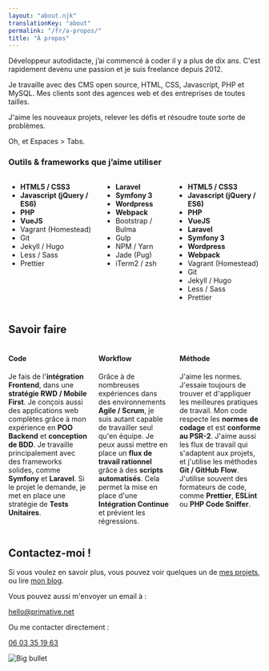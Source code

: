 ```yaml
---
layout: "about.njk"
translationKey: "about"
permalink: "/fr/a-propos/"
title: "À propos"
---
```

<div class="has-background-blue is-about-text">
<p>Développeur autodidacte, j’ai commencé à coder il y a plus de dix ans. C'est rapidement devenu une passion et je suis freelance depuis 2012.</p>
<p>Je travaille avec des CMS open source, HTML, CSS, Javascript, PHP et MySQL. Mes clients sont des agences web et des entreprises de toutes tailles.</p>
<p>J'aime les nouveaux projets, relever les défis et résoudre toute sorte de problèmes.</p>
<p>Oh, et Espaces&nbsp;&gt;&nbsp;Tabs.</p>
</div>

### Outils & frameworks que j’aime utiliser

<div class="is-about-tools">
    <div class="columns">
        <div class="column is-hidden-mobile">
            <ul>
                <li><strong>HTML5 / CSS3</strong></li>
                <li><strong>Javascript (jQuery / ES6)</strong></li>
                <li><strong>PHP</strong></li>
                <li><strong>VueJS</strong></li>
                <li>Vagrant (Homestead)</li>
                <li>Git</li>
                <li>Jekyll / Hugo</li>
                <li>Less / Sass</li>
                <li>Prettier</li>
            </ul>
        </div>
        <div class="column is-hidden-mobile">
            <ul>
                <li><strong>Laravel</strong></li>
                <li><strong>Symfony 3</strong></li>
                <li><strong>Wordpress</strong></li>
                <li><strong>Webpack</strong></li>
                <li>Bootstrap / Bulma</li>
                <li>Gulp</li>
                <li>NPM / Yarn</li>
                <li>Jade (Pug)</li>
                <li>iTerm2 / zsh</li>
            </ul>
        </div>
        <div class="column is-mobile-block is-hidden-desktop is-hidden-tablet">
            <ul>
                <li><strong>HTML5 / CSS3</strong></li>
                <li><strong>Javascript (jQuery / ES6)</strong></li>
                <li><strong>PHP</strong></li>
                <li><strong>VueJS</strong></li>
                <li><strong>Laravel</strong></li>
                <li><strong>Symfony 3</strong></li>
                <li><strong>Wordpress</strong></li>
                <li><strong>Webpack</strong></li>
                <li>Vagrant (Homestead)</li>
                <li>Git</li>
                <li>Jekyll / Hugo</li>
                <li>Less / Sass</li>
                <li>Prettier</li>
            </ul>
        </div>
    </div>
</div>

## Savoir faire

<div class="is-savoir-faire-blocks columns">

<div class="is-savoir-faire-block column">
<h4>Code</h4>
<p>Je fais de l'<strong>intégration Frontend</strong>, dans une <strong>stratégie RWD / Mobile First</strong>. Je conçois aussi des applications web complètes grâce à mon expérience en <strong>POO Backend</strong> et <strong>conception de BDD</strong>. Je travaille principalement avec des frameworks solides, comme <strong>Symfony</strong> et <strong>Laravel</strong>. Si le projet le demande, je met en place une stratégie de <strong>Tests Unitaires</strong>.</p>
</div>

<div class="is-savoir-faire-block column">
<h4>Workflow</h4>
<p>Grâce à de nombreuses expériences dans des environnements <strong>Agile / Scrum</strong>, je suis autant capable de travailler seul qu'en équipe. Je peux aussi mettre en place un <strong>flux de travail rationnel</strong> grâce à des <strong>scripts automatisés</strong>. Cela permet la mise en place d'une <strong>Intégration Continue</strong> et prévient les régressions.</p>
</div>

<div class="is-savoir-faire-block column">
<h4>Méthode</h4>
<p>J'aime les normes. J'essaie toujours de trouver et d'appliquer les meilleures pratiques de travail. Mon code respecte les <strong>normes de codage</strong> et est <strong>conforme au PSR-2</strong>. J'aime aussi les flux de travail qui s'adaptent aux projets, et j'utilise les méthodes <strong>Git / GitHub Flow</strong>. J'utilise souvent des formateurs de code, comme <strong>Prettier</strong>, <strong>ESLint</strong> ou <strong>PHP Code Sniffer</strong>.</p>
</div>
</div>

## Contactez-moi !

<div class="is-get-in-touch" id="contact">
<p>Si vous voulez en savoir plus, vous pouvez voir quelques un de <a href="/fr/projets/">mes projets</a>, ou lire <a href="/fr/blog/">mon blog</a>.</p>
<p>Vous pouvez aussi m'envoyer un email à&nbsp;:</p>
<p class="is-email"><a href="mailto:hello@primative.net">hello@primative.net</a></p>
<p>Ou me contacter directement&nbsp;:</p>
<p class="is-phone"><a href="tel:+33603351963">06 03 35 19 63</a></p>
</div>

![Big bullet](/img/bullet-big.png)
